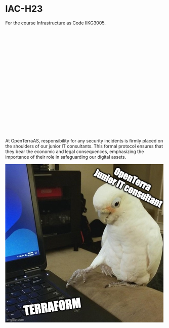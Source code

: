 # IAC-H23
For the course Infrastructure as Code IIKG3005. 

&nbsp;
 
&nbsp;
 
&nbsp;
 
&nbsp;
 
&nbsp;
 
&nbsp;
 
&nbsp;
 
&nbsp;
 
&nbsp;
 
&nbsp;
 
&nbsp;


At OpenTerraAS, responsibility for any security incidents is firmly placed on the shoulders of our junior IT consultants. This formal protocol ensures that they bear the economic and legal consequences, emphasizing the importance of their role in safeguarding our digital assets.

![OpenTerraAS bird](Archive/img/OpenterraBirb.jpg)